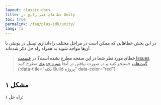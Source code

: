 ```yaml
---
layout: classic-docs
title: خطاهای فنی رایج در Unity
toc: true
permalink: /faq/plus-sdk/unity/
lang: fa
---
```


در این بخش خطاهایی که ممکن‌ است در مراحل مختلف راه‌اندازی تپسل در یونیتی با آن‌ها مواجه شوید به همراه راه‌ حل ذکر شده‌اند.

> **خطای مورد نظر شما در این صفحه مطرح نشده است؟** در [قسمت Issues گیت‌هاب](https://github.com/tapsellorg/TapsellPlusSDK-UnitySample2019/issues?q=is%3Aissue) جستجو کنید و در صورت نیافتن در آنجا [مورد جدیدی](https://github.com/tapsellorg/TapsellPlusSDK-UnitySample2019/issues/new/choose) مطرح کنید.
{:data-title="نکته Build پروژه" data-color="red"}

## مشکل ۱

راه حل ۱: 
